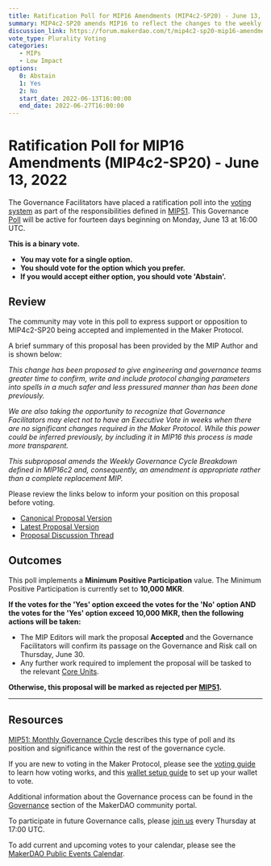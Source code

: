 ```yaml
---
title: Ratification Poll for MIP16 Amendments (MIP4c2-SP20) - June 13, 2022
summary: MIP4c2-SP20 amends MIP16 to reflect the changes to the weekly Executive Vote cadence proposed by the Protocol Engineering Core Unit.
discussion_link: https://forum.makerdao.com/t/mip4c2-sp20-mip16-amendments/14980
vote_type: Plurality Voting
categories:
   - MIPs
   - Low Impact
options:
   0: Abstain
   1: Yes
   2: No
   start_date: 2022-06-13T16:00:00
   end_date: 2022-06-27T16:00:00
---
```


# Ratification Poll for MIP16 Amendments (MIP4c2-SP20) - June 13, 2022

The Governance Facilitators have placed a ratification poll into the [voting system](https://vote.makerdao.com/polling) as part of the responsibilities defined in [MIP51](https://mips.makerdao.com/mips/details/MIP51). This Governance [Poll](https://community-development.makerdao.com/en/learn/governance/on-chain-gov) will be active for fourteen days beginning on Monday, June 13 at 16:00 UTC.

**This is a binary vote.** 
- **You may vote for a single option.** 
- **You should vote for the option which you prefer.**
- **If you would accept either option, you should vote 'Abstain'.**

## Review

The community may vote in this poll to express support or opposition to MIP4c2-SP20 being accepted and implemented in the Maker Protocol.

A brief summary of this proposal has been provided by the MIP Author and is shown below:

*This change has been proposed to give engineering and governance teams greater time to confirm, write and include protocol changing parameters into spells in a much safer and less pressured manner than has been done previously.*

*We are also taking the opportunity to recognize that Governance Facilitators may elect not to have an Executive Vote in weeks when there are no significant changes required in the Maker Protocol. While this power could be inferred previously, by including it in MIP16 this process is made more transparent.*

*This subproposal amends the Weekly Governance Cycle Breakdown defined in MIP16c2 and, consequently, an amendment is appropriate rather than a complete replacement MIP.*

Please review the links below to inform your position on this proposal before voting.
* [Canonical Proposal Version](https://github.com/makerdao/mips/blob/4f5daf35b4d8f3b44fe49f8c3e4e1b5628f49fff/MIP4/MIP4c2-Subproposals/MIP4c2-SP20.md)
* [Latest Proposal Version](https://mips.makerdao.com/mips/details/MIP4c2SP20)
* [Proposal Discussion Thread](https://forum.makerdao.com/t/mip4c2-sp20-mip16-amendments/14980)

## Outcomes

This poll implements a **Minimum Positive Participation** value. The Minimum Positive Participation is currently set to **10,000 MKR**.

**If the votes for the 'Yes' option exceed the votes for the 'No' option AND the votes for the 'Yes' option exceed 10,000 MKR, then the following actions will be taken:**
* The MIP Editors will mark the proposal **Accepted** and the Governance Facilitators will confirm its passage on the Governance and Risk call on Thursday, June 30. 
* Any further work required to implement the proposal will be tasked to the relevant [Core Units](https://mips.makerdao.com/mips/details/MIP38#mip38c2-core-unit-state).

**Otherwise, this proposal will be marked as rejected per [MIP51](https://mips.makerdao.com/mips/details/MIP51#mip51c2-ratification-poll).**

---

## Resources

[MIP51: Monthly Governance Cycle](https://mips.makerdao.com/mips/details/MIP51) describes this type of poll and its position and significance within the rest of the governance cycle.

If you are new to voting in the Maker Protocol, please see the [voting guide](https://community-development.makerdao.com/en/learn/governance/how-voting-works/) to learn how voting works, and this [wallet setup guide](https://community-development.makerdao.com/en/learn/governance/voting-setup/) to set up your wallet to vote.

Additional information about the Governance process can be found in the [Governance](https://community-development.makerdao.com/en/learn/governance) section of the MakerDAO community portal.

To participate in future Governance calls, please [join us](https://github.com/makerdao/community/tree/master/governance/governance-and-risk-meetings) every Thursday at 17:00 UTC.

To add current and upcoming votes to your calendar, please see the [MakerDAO Public Events Calendar](https://calendar.google.com/calendar/embed?src=makerdao.com_3efhm2ghipksegl009ktniomdk%40group.calendar.google.com&ctz=UTC&mode=week&showCalendars=0&showPrint=0).